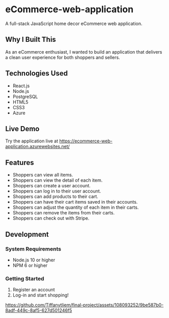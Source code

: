 # eCommerce-web-application

A full-stack JavaScript home decor eCommerce web application.

## Why I Built This

As an eCommerce enthusiast, I wanted to build an application that delivers a clean user experience for both shoppers and sellers. 

## Technologies Used

- React.js
- Node.js
- PostgreSQL
- HTML5
- CSS3
- Azure

## Live Demo

Try the application live at https://ecommerce-web-application.azurewebsites.net/

## Features

- Shoppers can view all items.
- Shoppers can view the detail of each item.
- Shoppers can create a user account.
- Shoppers can log in to their user account.
- Shoppers can add products to their cart.
- Shoppers can have their cart items saved in their accounts.
- Shoppers can adjust the quantity of each item in their carts.
- Shoppers can remove the items from their carts.
- Shoppers can check out with Stripe. 

## Development

### System Requirements

- Node.js 10 or higher
- NPM 6 or higher

### Getting Started

1. Register an account
2. Log-in and start shopping!


https://github.com/Tiffanytliem/final-project/assets/108093252/9be587b0-8adf-449c-8af5-627d501246f5


   
